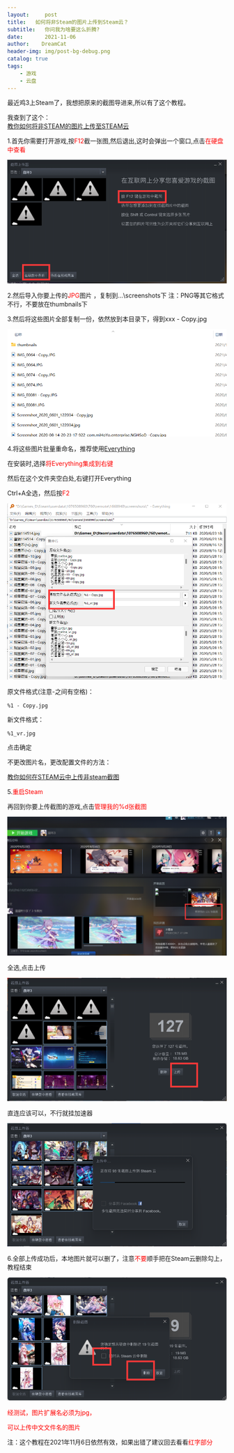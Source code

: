 ```yaml
---
layout:     post
title:   如何将非Steam的图片上传到Steam云？
subtitle:   你问我为啥要这么折腾?
date:       2021-11-06
author:    DreamCat
header-img: img/post-bg-debug.png
catalog: true
tags:
    - 游戏
    - 云盘
---
```


最近鸡3上Steam了，我想把原来的截图导进来,所以有了这个教程。


我查到了这个：  
[教你如何将非STEAM的图片上传至STEAM云](https://www.bilibili.com/read/cv5632717/)

1.首先你需要打开游戏,按<font color=red>F12</font>截一张图,然后退出,这时会弹出一个窗口,点击<font color=red>在硬盘中查看</font>

![](https://github.com/DreamingCats/dreamingcats.github.io/raw/main/img/SteamPicture/Step1.png)

2.然后导入你要上传的<font color=red>JPG</font>图片 ，复制到\...\screenshots下
注：PNG等其它格式不行，不要放在thumbnails下

3.然后将这些图片全部复制一份，依然放到本目录下，得到xxx - Copy.jpg

![](https://github.com/DreamingCats/dreamingcats.github.io/raw/main/img/SteamPicture/Step2.png)

4.将这些图片批量重命名，推荐使用[Everything](https://www.voidtools.com/zh-cn/)

在安装时,选择<font color=red>将Everything集成到右键</font>

然后在这个文件夹空白处,右键打开Everything

Ctrl+A全选，然后按<font color=red>F2</font>

![](https://github.com/DreamingCats/dreamingcats.github.io/raw/main/img/SteamPicture/Step3.png)

原文件格式(注意-之间有空格)：
```
%1 - Copy.jpg
```

新文件格式：
```
%1_vr.jpg
```

点击确定

不更改图片名，更改配置文件的方法：

<a href="https://www.bilibili.com/read/cv952991/" target="_blank">教你如何在STEAM云中上传非steam截图</a>

5.<font color=red>重启Steam</font>

再回到你要上传截图的游戏,点击<font color=red>管理我的%d张截图</font>

![](https://github.com/DreamingCats/dreamingcats.github.io/raw/main/img/SteamPicture/Step4.png)

全选,点击上传

![](https://github.com/DreamingCats/dreamingcats.github.io/raw/main/img/SteamPicture/Step5.png)

直连应该可以，不行就挂加速器

![](https://github.com/DreamingCats/dreamingcats.github.io/raw/main/img/SteamPicture/Upload.png)

6.全部上传成功后，本地图片就可以删了，注意<font color=red>不要</font>顺手把在Steam云删除勾上，教程结束

![](https://github.com/DreamingCats/dreamingcats.github.io/raw/main/img/SteamPicture/Step6.png)

<font color="red">
经测试，图片扩展名必须为jpg，

可以上传中文文件名的图片
</font>

注：这个教程在2021年11月6日依然有效，如果出错了建议回去看看<font color=red>红字部分</font>




